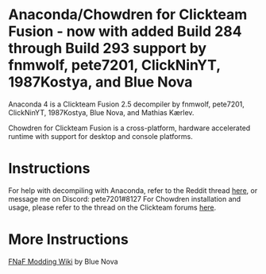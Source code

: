 Anaconda/Chowdren for Clickteam Fusion - now with added Build 284 through Build 293 support by fnmwolf, pete7201, ClickNinYT, 1987Kostya, and Blue Nova
======================================

Anaconda 4 is a Clickteam Fusion 2.5 decompiler 
by fnmwolf, pete7201, ClickNinYT, 1987Kostya, Blue Nova, and Mathias Kærlev.

Chowdren for Clickteam Fusion is a cross-platform, hardware
accelerated runtime with support for desktop and console platforms.

Instructions
============

For help with decompiling with Anaconda, refer to the Reddit thread [here](https://old.reddit.com/r/pete7201/comments/opvw35/how_to_patch_anaconda_for_mode_4_fusion_25_games/), or message me on Discord: pete7201#8127
For Chowdren installation and usage, please refer to the thread on the Clickteam forums
[here](http://community.clickteam.com/threads/74080-Chowdren-Blazingly-fast-Fusion-exporter-for-desktop-amp-consoles).

More Instructions
===========

[FNaF Modding Wiki](https://fnafmodding.fandom.com/wiki/Code_Decompiling) by Blue Nova

